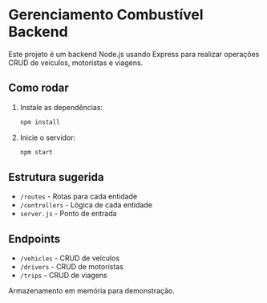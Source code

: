 # Gerenciamento Combustível Backend

Este projeto é um backend Node.js usando Express para realizar operações CRUD de veículos, motoristas e viagens.

## Como rodar

1. Instale as dependências:
   ```bash
   npm install
   ```
2. Inicie o servidor:
   ```bash
   npm start
   ```

## Estrutura sugerida
- `/routes` - Rotas para cada entidade
- `/controllers` - Lógica de cada entidade
- `server.js` - Ponto de entrada

## Endpoints
- `/vehicles` - CRUD de veículos
- `/drivers` - CRUD de motoristas
- `/trips` - CRUD de viagens

Armazenamento em memória para demonstração.
